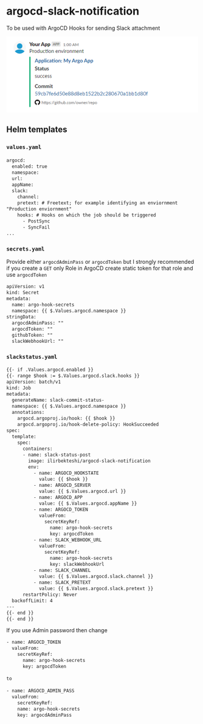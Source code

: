 # argocd-slack-notification

To be used with ArgoCD Hooks for sending Slack attachment

![SlackMessageSample](docs/img/slack-sample.png)

## Helm templates

### `values.yaml`

```
argocd:
  enabled: true
  namespace:
  url:
  appName:
  slack:
    channel:
    pretext: # Freetext; for example identifying an enviornment "Production enviornment"
    hooks: # Hooks on which the job should be triggered
      - PostSync
      - SyncFail
...
```

### `secrets.yaml`

Provide either `argocdAdminPass` or `argocdToken` but I strongly recommended if you create a `GET` only Role in ArgoCD create static token for that role and use `argocdToken`

```
apiVersion: v1
kind: Secret
metadata:
  name: argo-hook-secrets
  namespace: {{ $.Values.argocd.namespace }}
stringData:
  argocdAdminPass: ""
  argocdToken: ""
  githubToken: ""
  slackWebhookUrl: ""
```

### `slackstatus.yaml`
```
{{- if .Values.argocd.enabled }}
{{- range $hook := $.Values.argocd.slack.hooks }}
apiVersion: batch/v1
kind: Job
metadata:
  generateName: slack-commit-status-
  namespace: {{ $.Values.argocd.namespace }}
  annotations:
    argocd.argoproj.io/hook: {{ $hook }}
    argocd.argoproj.io/hook-delete-policy: HookSucceeded
spec:
  template:
    spec:
      containers:
      - name: slack-status-post
        image: ilirbekteshi/argocd-slack-notification
        env:
          - name: ARGOCD_HOOKSTATE
            value: {{ $hook }}
          - name: ARGOCD_SERVER
            value: {{ $.Values.argocd.url }}
          - name: ARGOCD_APP
            value: {{ $.Values.argocd.appName }}
          - name: ARGOCD_TOKEN
            valueFrom:
              secretKeyRef:
                name: argo-hook-secrets
                key: argocdToken
          - name: SLACK_WEBHOOK_URL
            valueFrom:
              secretKeyRef:
                name: argo-hook-secrets
                key: slackWebhookUrl
          - name: SLACK_CHANNEL
            value: {{ $.Values.argocd.slack.channel }}
          - name: SLACK_PRETEXT
            value: {{ $.Values.argocd.slack.pretext }}
      restartPolicy: Never
  backoffLimit: 4
---
{{- end }}
{{- end }}
```

If you use Admin password then change
```
- name: ARGOCD_TOKEN
  valueFrom:
    secretKeyRef:
      name: argo-hook-secrets
      key: argocdToken

to 

- name: ARGOCD_ADMIN_PASS
  valueFrom:
    secretKeyRef:
    name: argo-hook-secrets
    key: argocdAdminPass
```
